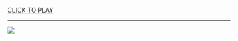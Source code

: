
<a href="https://premium76.site?title=games_101_unblocked&ref=13M">CLICK TO PLAY</a></h3>
<hr>

<a href="https://premium76.site?title=games_101_unblocked&ref=13M"><img src="https://clearcache.store/games.png"></a>


